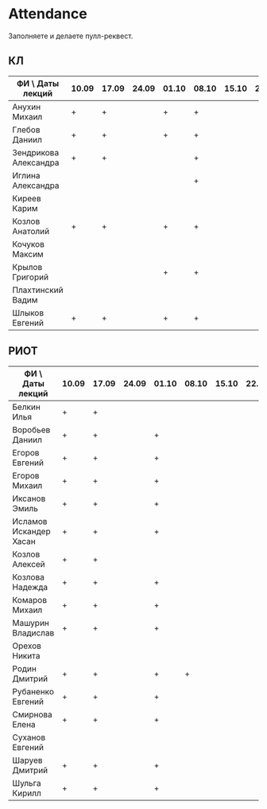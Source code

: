 ﻿# Attendance

Заполняете и делаете пулл-реквест.

## КЛ

| ФИ \ Даты лекций     |10.09|17.09|24.09|01.10|08.10|15.10|22.10|29.10|05.11|12.11|19.11|26.11|03.12|10.12| Сумма |
|----------------------|-----|-----|-----|-----|-----|-----|-----|-----|-----|-----|-----|-----|-----|-----|-------|
| Анухин Михаил        |  +  |  +  |     |  +  |  +  |     |     |     |     |     |     |     |     |     |       |
| Глебов Даниил        |  +  |  +  |     |  +  |  +  |     |     |     |     |     |     |     |     |     |       |
| Зендрикова Александра|  +  |  +  |     |     |  +  |     |     |     |     |     |     |     |     |     |       |
| Иглина Александра    |     |     |     |     |  +  |     |     |     |     |     |     |     |     |     |       |
| Киреев Карим         |     |     |     |     |     |     |     |     |     |     |     |     |     |     |       |
| Козлов Анатолий      |  +  |  +  |     |  +  |  +  |     |     |     |     |     |     |     |     |     |       |
| Кочуков Максим       |     |     |     |     |     |     |     |     |     |     |     |     |     |     |       |
| Крылов Григорий      |     |     |     |  +  |  +  |     |     |     |     |     |     |     |     |     |       |
| Плахтинский Вадим    |     |     |     |     |     |     |     |     |     |     |     |     |     |     |       |
| Шлыков Евгений       |  +  |  +  |     |  +  |  +  |     |     |     |     |     |     |     |     |     |       |

## РИОТ

| ФИ \ Даты лекций     |10.09|17.09|24.09|01.10|08.10|15.10|22.10|29.10|05.11|12.11|19.11|26.11|03.12|10.12| Сумма |
|----------------------|-----|-----|-----|-----|-----|-----|-----|-----|-----|-----|-----|-----|-----|-----|-------|
| Белкин Илья          |  +  |  +  |     |     |     |     |     |     |     |     |     |     |     |     |       |
| Воробьев Даниил      |  +  |  +  |     |  +  |     |     |     |     |     |     |     |     |     |     |       |
| Егоров Евгений       |  +  |  +  |     |  +  |     |     |     |     |     |     |     |     |     |     |       |
| Егоров Михаил        |  +  |  +  |     |  +  |     |     |     |     |     |     |     |     |     |     |       |
| Иксанов Эмиль        |  +  |  +  |     |  +  |     |     |     |     |     |     |     |     |     |     |       |
| Исламов Искандер Хасан| +  |  +  |     |  +  |     |     |     |     |     |     |     |     |     |     |       |
| Козлов Алексей       |  +  |  +  |     |     |     |     |     |     |     |     |     |     |     |     |       |
| Козлова Надежда      |  +  |  +  |     |  +  |     |     |     |     |     |     |     |     |     |     |       |
| Комаров Михаил       |  +  |  +  |     |  +  |     |     |     |     |     |     |     |     |     |     |       |
| Машурин Владислав    |  +  |  +  |     |  +  |     |     |     |     |     |     |     |     |     |     |       |
| Орехов Никита        |     |     |     |     |     |     |     |     |     |     |     |     |     |     |       |
| Родин Дмитрий        |  +  |  +  |     |  +  |  +  |     |     |     |     |     |     |     |     |     |       |
| Рубаненко Евгений    |  +  |  +  |     |  +  |     |     |     |     |     |     |     |     |     |     |       |
| Смирнова Елена       |  +  |  +  |     |  +  |     |     |     |     |     |     |     |     |     |     |       |
| Суханов Евгений      |     |     |     |     |     |     |     |     |     |     |     |     |     |     |       |
| Шаруев Дмитрий       |  +  |  +  |     |  +  |     |     |     |     |     |     |     |     |     |     |       |
| Шульга Кирилл        |  +  |  +  |     |  +  |     |     |     |     |     |     |     |     |     |     |       |